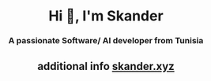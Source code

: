 <h1 align="center">Hi 👋, I'm Skander</h1>
<h3 align="center">A passionate Software/ AI developer from Tunisia</h3>
<h2 align="center">additional info <a href="https://www.skander.xyz">skander.xyz</a></h2>
